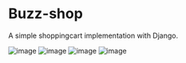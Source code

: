 # Buzz-shop
A simple shoppingcart implementation with Django.

![image](https://user-images.githubusercontent.com/40733546/117856401-31d21200-b2a9-11eb-9752-c009c4d172b3.png)
![image](https://user-images.githubusercontent.com/40733546/117856439-3bf41080-b2a9-11eb-8fae-6d67dfa8cbaa.png)
![image](https://user-images.githubusercontent.com/40733546/117856455-41515b00-b2a9-11eb-8728-92f461849403.png)
![image](https://user-images.githubusercontent.com/40733546/117856471-457d7880-b2a9-11eb-9225-8e761d00267a.png)
